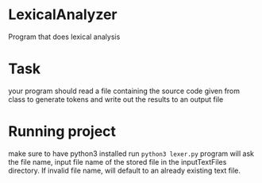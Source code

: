 # LexicalAnalyzer
Program that does lexical analysis

# Task
your program should read a file containing the source code given from class to generate tokens and write out the results to an output file

# Running project
make sure to have python3 installed
run `python3 lexer.py`
program will ask the file name, input file name of the stored file in the inputTextFiles directory.  If invalid file name, will default to an already existing text file.